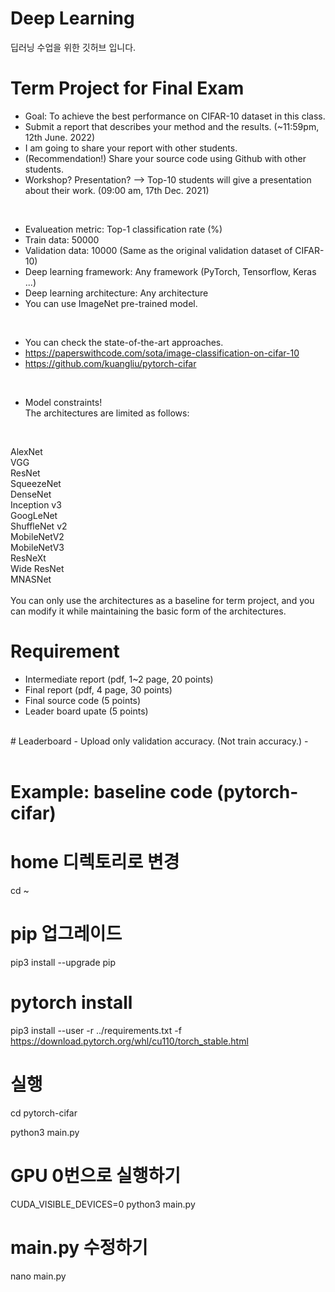 # Deep Learning
딥러닝 수업을 위한 깃허브 입니다.

# Term Project for Final Exam
- Goal: To achieve the best performance on CIFAR-10 dataset in this class.
- Submit a report that describes your method and the results. (~11:59pm, 12th June. 2022)
- I am going to share your report with other students.
- (Recommendation!) Share your source code using Github with other students.
- Workshop? Presentation? --> Top-10 students will give a presentation about their work. (09:00 am, 17th Dec. 2021)
<br>

- Evalueation metric: Top-1 classification rate (%)
- Train data: 50000
- Validation data: 10000 (Same as the original validation dataset of CIFAR-10)
- Deep learning framework: Any framework (PyTorch, Tensorflow, Keras ...)
- Deep learning architecture: Any architecture
- You can use ImageNet pre-trained model.
<br>

- You can check the state-of-the-art approaches.
- https://paperswithcode.com/sota/image-classification-on-cifar-10
- https://github.com/kuangliu/pytorch-cifar
<br>

- Model constraints!<br>
The architectures are limited as follows:
<br>

AlexNet<br>
VGG<br>
ResNet<br>
SqueezeNet<br>
DenseNet<br>
Inception v3<br>
GoogLeNet<br>
ShuffleNet v2<br>
MobileNetV2<br>
MobileNetV3<br>
ResNeXt<br>
Wide ResNet<br>
MNASNet<br>
<br>
You can only use the architectures as a baseline for term project, and you can modify it while maintaining the basic form of the architectures.
<br>

# Requirement
- Intermediate report (pdf, 1~2 page, 20 points)
- Final report (pdf, 4 page, 30 points)
- Final source code (5 points)
- Leader board upate (5 points)
<br>
# Leaderboard
- Upload only validation accuracy. (Not train accuracy.)
- 
<br>
<br>



# Example: baseline code (pytorch-cifar)

# home 디렉토리로 변경
cd ~

# pip 업그레이드
pip3 install --upgrade pip

# pytorch install 
pip3 install --user -r ../requirements.txt -f https://download.pytorch.org/whl/cu110/torch_stable.html 

# 실행
cd pytorch-cifar

python3 main.py

# GPU 0번으로 실행하기
CUDA_VISIBLE_DEVICES=0 python3 main.py


# main.py 수정하기
nano main.py
